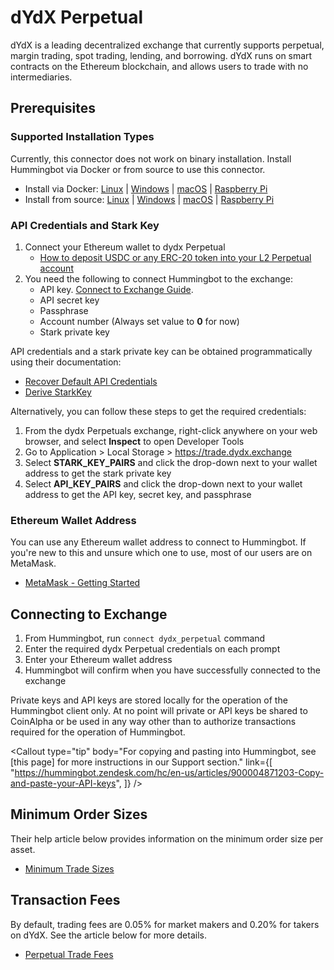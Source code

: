 # dYdX Perpetual



dYdX is a leading decentralized exchange that currently supports perpetual, margin trading, spot trading, lending, and borrowing. dYdX runs on smart contracts on the Ethereum blockchain, and allows users to trade with no intermediaries.

## Prerequisites

### Supported Installation Types

Currently, this connector does not work on binary installation. Install Hummingbot via Docker or from source to use this connector.

- Install via Docker: [Linux](/installation/linux/#install-via-docker) | [Windows](/installation/windows/#install-via-docker) | [macOS](/installation/mac/#install-via-docker) | [Raspberry Pi](/installation/raspberry/)
- Install from source: [Linux](/installation/linux/#install-from-source) | [Windows](/installation/windows/#install-from-source) | [macOS](/installation/mac/#install-from-source) | [Raspberry Pi](/installation/raspberry/#install-from-source)

### API Credentials and Stark Key

1. Connect your Ethereum wallet to dydx Perpetual
   - [How to deposit USDC or any ERC-20 token into your L2 Perpetual account](https://help.dydx.exchange/en/articles/5108497-how-to-deposit-usdc-or-any-erc-20-token-into-your-l2-perpetual-account?utm_content=article_5108497)
2. You need the following to connect Hummingbot to the exchange:
   - API key. [Connect to Exchange Guide](/operation/connect-exchange).
   - API secret key
   - Passphrase
   - Account number (Always set value to **0** for now)
   - Stark private key

API credentials and a stark private key can be obtained programmatically using their documentation:

- [Recover Default API Credentials](https://docs.dydx.exchange/?python#recover-default-api-credentials)
- [Derive StarkKey](https://docs.dydx.exchange/?python#derive-starkkey)

Alternatively, you can follow these steps to get the required credentials:

1. From the dydx Perpetuals exchange, right-click anywhere on your web browser, and select **Inspect** to open Developer Tools
2. Go to Application > Local Storage > https://trade.dydx.exchange
3. Select **STARK_KEY_PAIRS** and click the drop-down next to your wallet address to get the stark private key
4. Select **API_KEY_PAIRS** and click the drop-down next to your wallet address to get the API key, secret key, and passphrase

### Ethereum Wallet Address

You can use any Ethereum wallet address to connect to Hummingbot. If you're new to this and unsure which one to use, most of our users are on MetaMask.

- [MetaMask - Getting Started](https://metamask.io/faqs.html)

## Connecting to Exchange

1. From Hummingbot, run `connect dydx_perpetual` command
2. Enter the required dydx Perpetual credentials on each prompt
3. Enter your Ethereum wallet address
4. Hummingbot will confirm when you have successfully connected to the exchange

Private keys and API keys are stored locally for the operation of the Hummingbot client only. At no point will private or API keys be shared to CoinAlpha or be used in any way other than to authorize transactions required for the operation of Hummingbot.

<Callout
  type="tip"
  body="For copying and pasting into Hummingbot, see [this page] for more instructions in our Support section."
  link={[
    "https://hummingbot.zendesk.com/hc/en-us/articles/900004871203-Copy-and-paste-your-API-keys",
  ]}
/>

## Minimum Order Sizes

Their help article below provides information on the minimum order size per asset.

- [Minimum Trade Sizes](https://help.dydx.exchange/en/articles/4798055-what-is-the-minimum-order-size-on-perpetuals)

## Transaction Fees

By default, trading fees are 0.05% for market makers and 0.20% for takers on dYdX. See the article below for more details.

- [Perpetual Trade Fees](https://help.dydx.exchange/en/articles/4798040-perpetual-trade-fees)
